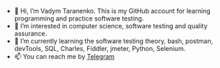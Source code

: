 - 👋 Hi, I’m Vadym Taranenko. This is my GitHub account for learning programming and practice software testing.
- 👀 I’m interested in computer science, software testing and quality assurance.
- 🌱 I’m currently learning the software testing theory, bash, postman, devTools, SQL, Charles, Fiddler, jmeter, Python, Selenium.
- 📫 You can reach me by <a href="https://t.me/Idiosyncrasy" rel="nofollow">Telegram</a>


